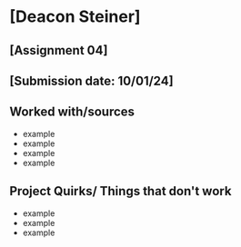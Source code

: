 # [Deacon Steiner]
## [Assignment 04]
## [Submission date: 10/01/24]
## Worked with/sources 
* example
* example
* example
* example
## Project Quirks/ Things that don't work
* example
* example
* example
